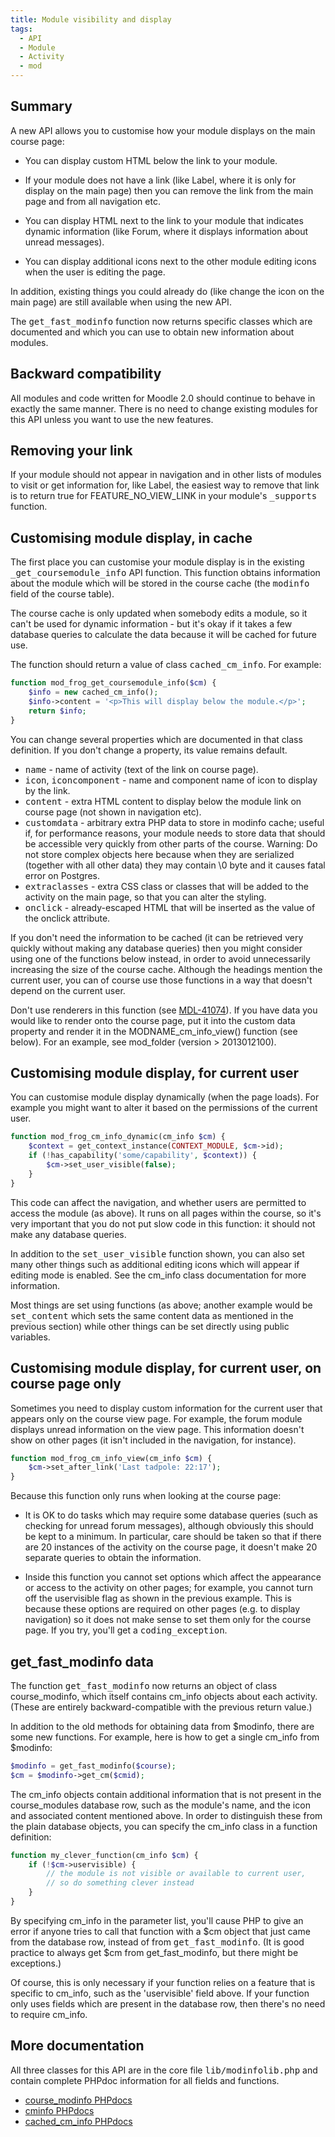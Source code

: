 ```yaml
---
title: Module visibility and display
tags:
  - API 
  - Module
  - Activity
  - mod
---
```


## Summary

A new API allows you to customise how your module displays on the main course page:

- You can display custom HTML below the link to your module.

- If your module does not have a link (like Label, where it is only for display on the main page) then you can remove the link from the main page and from all navigation etc.

- You can display HTML next to the link to your module that indicates dynamic information (like Forum, where it displays information about unread messages).

- You can display additional icons next to the other module editing icons when the user is editing the page.

In addition, existing things you could already do (like change the icon on the main page) are still available when using the new API.

The <tt>get_fast_modinfo</tt> function now returns specific classes which are documented and which you can use to obtain new information about modules.

## Backward compatibility

All modules and code written for Moodle 2.0 should continue to behave in exactly the same manner. There is no need to change existing modules for this API unless you want to use the new features.

## Removing your link

If your module should not appear in navigation and in other lists of modules to visit or get information for, like Label, the easiest way to remove that link is to return true for FEATURE_NO_VIEW_LINK in your module's <tt>_supports</tt> function.

## Customising module display, in cache

The first place you can customise your module display is in the existing <tt>_get_coursemodule_info</tt> API function. This function obtains information about the module which will be stored in the course cache (the <tt>modinfo</tt> field of the course table).

The course cache is only updated when somebody edits a module, so it can't be used for dynamic information - but it's okay if it takes a few database queries to calculate the data because it will be cached for future use.

The function should return a value of class <tt>cached_cm_info</tt>. For example:

```php
function mod_frog_get_coursemodule_info($cm) {
    $info = new cached_cm_info();
    $info->content = '<p>This will display below the module.</p>';
    return $info;
}
```

You can change several properties which are documented in that class definition. If you don't change a property, its value remains default.

- <tt>name</tt> - name of activity (text of the link on course page).
- <tt>icon</tt>, <tt>iconcomponent</tt> - name and component name of icon to display by the link.
- <tt>content</tt> - extra HTML content to display below the module link on course page (not shown in navigation etc).
- <tt>customdata</tt> - arbitrary extra PHP data to store in modinfo cache; useful if, for performance reasons, your module needs to store data that should be accessible very quickly from other parts of the course. Warning: Do not store complex objects here because when they are serialized (together with all other data) they may contain \0 byte and it causes fatal error on Postgres.
- <tt>extraclasses</tt> - extra CSS class or classes that will be added to the activity on the main page, so that you can alter the styling.
- <tt>onclick</tt> - already-escaped HTML that will be inserted as the value of the onclick attribute.

If you don't need the information to be cached (it can be retrieved very quickly without making any database queries) then you might consider using one of the functions below instead, in order to avoid unnecessarily increasing the size of the course cache. Although the headings mention the current user, you can of course use those functions in a way that doesn't depend on the current user.

Don't use renderers in this function (see [MDL-41074](https://tracker.moodle.org/browse/MDL-41074)). If you have data you would like to render onto the course page, put it into the custom data property and render it in the MODNAME_cm_info_view() function (see below). For an example, see mod_folder (version > 2013012100).

## Customising module display, for current user

You can customise module display dynamically (when the page loads). For example you might want to alter it based on the permissions of the current user.

```php
function mod_frog_cm_info_dynamic(cm_info $cm) {
    $context = get_context_instance(CONTEXT_MODULE, $cm->id);
    if (!has_capability('some/capability', $context)) {
        $cm->set_user_visible(false);
    }
}
```

This code can affect the navigation, and whether users are permitted to access the module (as above). It runs on all pages within the course, so it's very important that you do not put slow code in this function: it should not make any database queries.

In addition to the <tt>set_user_visible</tt> function shown, you can also set many other things such as additional editing icons which will appear if editing mode is enabled. See the cm_info class documentation for more information.

Most things are set using functions (as above; another example would be <tt>set_content</tt> which sets the same content data as mentioned in the previous section) while other things can be set directly using public variables.

## Customising module display, for current user, on course page only

Sometimes you need to display custom information for the current user that appears only on the course view page. For example, the forum module displays unread information on the view page. This information doesn't show on other pages (it isn't included in the navigation, for instance).

```php
function mod_frog_cm_info_view(cm_info $cm) {
    $cm->set_after_link('Last tadpole: 22:17');
}
```

Because this function only runs when looking at the course page:

- It is OK to do tasks which may require some database queries (such as checking for unread forum messages), although obviously this should be kept to a minimum. In particular, care should be taken so that if there are 20 instances of the activity on the course page, it doesn't make 20 separate queries to obtain the information.

- Inside this function you cannot set options which affect the appearance or access to the activity on other pages; for example, you cannot turn off the uservisible flag as shown in the previous example. This is because these options are required on other pages (e.g. to display navigation) so it does not make sense to set them only for the course page. If you try, you'll get a <tt>coding_exception</tt>.

## get_fast_modinfo data

The function <tt>get_fast_modinfo</tt> now returns an object of class course_modinfo, which itself contains cm_info objects about each activity. (These are entirely backward-compatible with the previous return value.)

In addition to the old methods for obtaining data from $modinfo, there are some new functions. For example, here is how to get a single cm_info from $modinfo:

```php
$modinfo = get_fast_modinfo($course);
$cm = $modinfo->get_cm($cmid);
```

The cm_info objects contain additional information that is not present in the course_modules database row, such as the module's name, and the icon and associated content mentioned above. In order to distinguish these from the plain database objects, you can specify the cm_info class in a function definition:

```php
function my_clever_function(cm_info $cm) {
    if (!$cm->uservisible) {
        // the module is not visible or available to current user,
        // so do something clever instead
    }
}
```

By specifying cm_info in the parameter list, you'll cause PHP to give an error if anyone tries to call that function with a $cm object that just came from the database row, instead of from <tt>get_fast_modinfo</tt>. (It is good practice to always get $cm from get_fast_modinfo, but there might be exceptions.)

Of course, this is only necessary if your function relies on a feature that is specific to cm_info, such as the 'uservisible' field above. If your function only uses fields which are present in the database row, then there's no need to require cm_info.

## More documentation

All three classes for this API are in the core file <tt>lib/modinfolib.php</tt> and contain complete PHPdoc information for all fields and functions.

- [course_modinfo PHPdocs](http://phpdocs.moodle.org/HEAD/core/lib/course_modinfo.html)
- [cminfo PHPdocs](http://phpdocs.moodle.org/HEAD/core/lib/cm_info.html)
- [cached_cm_info PHPdocs](http://phpdocs.moodle.org/HEAD/core/lib/cached_cm_info.html)

